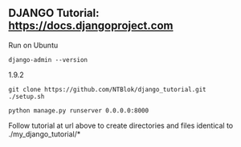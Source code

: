 ## DJANGO Tutorial: https://docs.djangoproject.com

Run on Ubuntu
    
    django-admin --version

1.9.2

    git clone https://github.com/NTBlok/django_tutorial.git
    ./setup.sh

    python manage.py runserver 0.0.0.0:8000

Follow tutorial at url above to create directories and files identical to ./my_django_tutorial/* 

